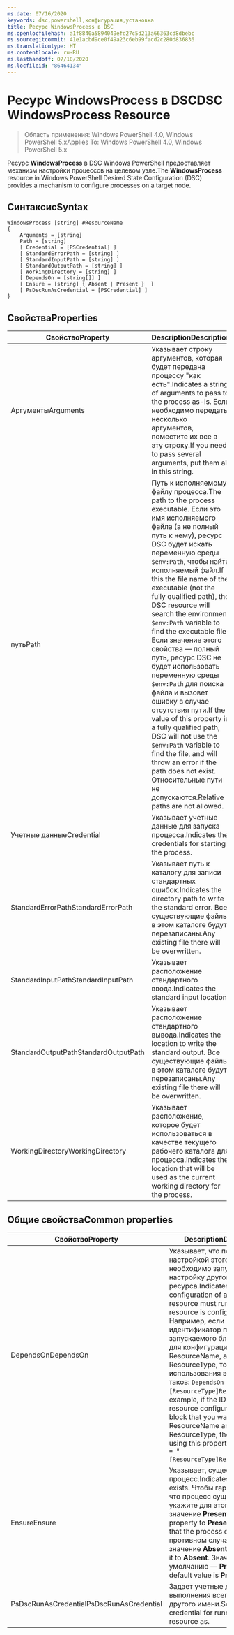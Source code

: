 ```yaml
---
ms.date: 07/16/2020
keywords: dsc,powershell,конфигурация,установка
title: Ресурс WindowsProcess в DSC
ms.openlocfilehash: a1f8840a5894049efd27c5d213a66363cd8dbebc
ms.sourcegitcommit: 41e1acbd9ce0f49a23c6eb99facd2c280d836836
ms.translationtype: HT
ms.contentlocale: ru-RU
ms.lasthandoff: 07/18/2020
ms.locfileid: "86464134"
---
```

# <a name="dsc-windowsprocess-resource"></a><span data-ttu-id="fd04d-103">Ресурс WindowsProcess в DSC</span><span class="sxs-lookup"><span data-stu-id="fd04d-103">DSC WindowsProcess Resource</span></span>

> <span data-ttu-id="fd04d-104">Область применения: Windows PowerShell 4.0, Windows PowerShell 5.x</span><span class="sxs-lookup"><span data-stu-id="fd04d-104">Applies To: Windows PowerShell 4.0, Windows PowerShell 5.x</span></span>

<span data-ttu-id="fd04d-105">Ресурс **WindowsProcess** в DSC Windows PowerShell предоставляет механизм настройки процессов на целевом узле.</span><span class="sxs-lookup"><span data-stu-id="fd04d-105">The **WindowsProcess** resource in Windows PowerShell Desired State Configuration (DSC) provides a mechanism to configure processes on a target node.</span></span>

## <a name="syntax"></a><span data-ttu-id="fd04d-106">Синтаксис</span><span class="sxs-lookup"><span data-stu-id="fd04d-106">Syntax</span></span>

```Syntax
WindowsProcess [string] #ResourceName
{
    Arguments = [string]
    Path = [string]
    [ Credential = [PSCredential] ]
    [ StandardErrorPath = [string] ]
    [ StandardInputPath = [string] ]
    [ StandardOutputPath = [string] ]
    [ WorkingDirectory = [string] ]
    [ DependsOn = [string[]] ]
    [ Ensure = [string] { Absent | Present }  ]
    [ PsDscRunAsCredential = [PSCredential] ]
}
```

## <a name="properties"></a><span data-ttu-id="fd04d-107">Свойства</span><span class="sxs-lookup"><span data-stu-id="fd04d-107">Properties</span></span>

|<span data-ttu-id="fd04d-108">Свойство</span><span class="sxs-lookup"><span data-stu-id="fd04d-108">Property</span></span> |<span data-ttu-id="fd04d-109">Description</span><span class="sxs-lookup"><span data-stu-id="fd04d-109">Description</span></span> |
|---|---|
|<span data-ttu-id="fd04d-110">Аргументы</span><span class="sxs-lookup"><span data-stu-id="fd04d-110">Arguments</span></span> |<span data-ttu-id="fd04d-111">Указывает строку аргументов, которая будет передана процессу "как есть".</span><span class="sxs-lookup"><span data-stu-id="fd04d-111">Indicates a string of arguments to pass to the process as-is.</span></span> <span data-ttu-id="fd04d-112">Если необходимо передать несколько аргументов, поместите их все в эту строку.</span><span class="sxs-lookup"><span data-stu-id="fd04d-112">If you need to pass several arguments, put them all in this string.</span></span> |
|<span data-ttu-id="fd04d-113">путь</span><span class="sxs-lookup"><span data-stu-id="fd04d-113">Path</span></span> |<span data-ttu-id="fd04d-114">Путь к исполняемому файлу процесса.</span><span class="sxs-lookup"><span data-stu-id="fd04d-114">The path to the process executable.</span></span> <span data-ttu-id="fd04d-115">Если это имя исполняемого файла (а не полный путь к нему), ресурс DSC будет искать переменную среды `$env:Path`, чтобы найти исполняемый файл.</span><span class="sxs-lookup"><span data-stu-id="fd04d-115">If this the file name of the executable (not the fully qualified path), the DSC resource will search the environment `$env:Path` variable to find the executable file.</span></span> <span data-ttu-id="fd04d-116">Если значение этого свойства — полный путь, ресурс DSC не будет использовать переменную среды `$env:Path` для поиска файла и вызовет ошибку в случае отсутствия пути.</span><span class="sxs-lookup"><span data-stu-id="fd04d-116">If the value of this property is a fully qualified path, DSC will not use the `$env:Path` variable to find the file, and will throw an error if the path does not exist.</span></span> <span data-ttu-id="fd04d-117">Относительные пути не допускаются.</span><span class="sxs-lookup"><span data-stu-id="fd04d-117">Relative paths are not allowed.</span></span> |
|<span data-ttu-id="fd04d-118">Учетные данные</span><span class="sxs-lookup"><span data-stu-id="fd04d-118">Credential</span></span> |<span data-ttu-id="fd04d-119">Указывает учетные данные для запуска процесса.</span><span class="sxs-lookup"><span data-stu-id="fd04d-119">Indicates the credentials for starting the process.</span></span> |
|<span data-ttu-id="fd04d-120">StandardErrorPath</span><span class="sxs-lookup"><span data-stu-id="fd04d-120">StandardErrorPath</span></span> |<span data-ttu-id="fd04d-121">Указывает путь к каталогу для записи стандартных ошибок.</span><span class="sxs-lookup"><span data-stu-id="fd04d-121">Indicates the directory path to write the standard error.</span></span> <span data-ttu-id="fd04d-122">Все существующие файлы в этом каталоге будут перезаписаны.</span><span class="sxs-lookup"><span data-stu-id="fd04d-122">Any existing file there will be overwritten.</span></span> |
|<span data-ttu-id="fd04d-123">StandardInputPath</span><span class="sxs-lookup"><span data-stu-id="fd04d-123">StandardInputPath</span></span> |<span data-ttu-id="fd04d-124">Указывает расположение стандартного ввода.</span><span class="sxs-lookup"><span data-stu-id="fd04d-124">Indicates the standard input location.</span></span> |
|<span data-ttu-id="fd04d-125">StandardOutputPath</span><span class="sxs-lookup"><span data-stu-id="fd04d-125">StandardOutputPath</span></span> |<span data-ttu-id="fd04d-126">Указывает расположение стандартного вывода.</span><span class="sxs-lookup"><span data-stu-id="fd04d-126">Indicates the location to write the standard output.</span></span> <span data-ttu-id="fd04d-127">Все существующие файлы в этом каталоге будут перезаписаны.</span><span class="sxs-lookup"><span data-stu-id="fd04d-127">Any existing file there will be overwritten.</span></span> |
|<span data-ttu-id="fd04d-128">WorkingDirectory</span><span class="sxs-lookup"><span data-stu-id="fd04d-128">WorkingDirectory</span></span> |<span data-ttu-id="fd04d-129">Указывает расположение, которое будет использоваться в качестве текущего рабочего каталога для процесса.</span><span class="sxs-lookup"><span data-stu-id="fd04d-129">Indicates the location that will be used as the current working directory for the process.</span></span> |

## <a name="common-properties"></a><span data-ttu-id="fd04d-130">Общие свойства</span><span class="sxs-lookup"><span data-stu-id="fd04d-130">Common properties</span></span>

|<span data-ttu-id="fd04d-131">Свойство</span><span class="sxs-lookup"><span data-stu-id="fd04d-131">Property</span></span> |<span data-ttu-id="fd04d-132">Description</span><span class="sxs-lookup"><span data-stu-id="fd04d-132">Description</span></span> |
|---|---|
|<span data-ttu-id="fd04d-133">DependsOn</span><span class="sxs-lookup"><span data-stu-id="fd04d-133">DependsOn</span></span> |<span data-ttu-id="fd04d-134">Указывает, что перед настройкой этого ресурса необходимо запустить настройку другого ресурса.</span><span class="sxs-lookup"><span data-stu-id="fd04d-134">Indicates that the configuration of another resource must run before this resource is configured.</span></span> <span data-ttu-id="fd04d-135">Например, если идентификатор первого запускаемого блока сценария для конфигурации ресурса — ResourceName, а его тип — ResourceType, то синтаксис использования этого свойства таков: `DependsOn = "[ResourceType]ResourceName"`.</span><span class="sxs-lookup"><span data-stu-id="fd04d-135">For example, if the ID of the resource configuration script block that you want to run first is ResourceName and its type is ResourceType, the syntax for using this property is `DependsOn = "[ResourceType]ResourceName"`.</span></span> |
|<span data-ttu-id="fd04d-136">Ensure</span><span class="sxs-lookup"><span data-stu-id="fd04d-136">Ensure</span></span> |<span data-ttu-id="fd04d-137">Указывает, существует ли процесс.</span><span class="sxs-lookup"><span data-stu-id="fd04d-137">Indicates if the process exists.</span></span> <span data-ttu-id="fd04d-138">Чтобы гарантировать, что процесс существует, укажите для этого свойства значение **Present**.</span><span class="sxs-lookup"><span data-stu-id="fd04d-138">Set this property to **Present** to ensure that the process exists.</span></span> <span data-ttu-id="fd04d-139">В противном случае укажите значение **Absent**.</span><span class="sxs-lookup"><span data-stu-id="fd04d-139">Otherwise, set it to **Absent**.</span></span> <span data-ttu-id="fd04d-140">Значение по умолчанию — **Present**.</span><span class="sxs-lookup"><span data-stu-id="fd04d-140">The default value is **Present**.</span></span> |
|<span data-ttu-id="fd04d-141">PsDscRunAsCredential</span><span class="sxs-lookup"><span data-stu-id="fd04d-141">PsDscRunAsCredential</span></span> |<span data-ttu-id="fd04d-142">Задает учетные данные для выполнения всего ресурса от другого имени.</span><span class="sxs-lookup"><span data-stu-id="fd04d-142">Sets the credential for running the entire resource as.</span></span> |
